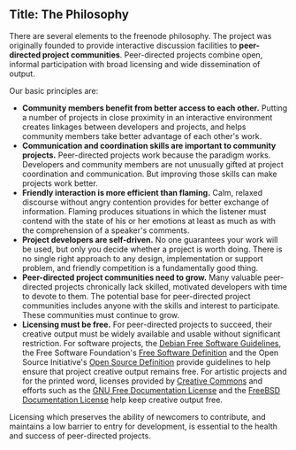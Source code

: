Title: The Philosophy
---
There are several elements to the freenode philosophy. The project was originally founded to provide interactive discussion facilities to **peer-directed project communities**. Peer-directed projects combine open, informal participation with broad licensing and wide dissemination of output.

Our basic principles are:

 - **Community members benefit from better access to each other.** Putting a number of projects in close proximity in an interactive environment creates linkages between developers and projects, and helps community members take better advantage of each other's work.
 - **Communication and coordination skills are important to community projects.** Peer-directed projects work because the paradigm works. Developers and community members are not unusually gifted at project coordination and communication. But improving those skills can make projects work better.
 - **Friendly interaction is more efficient than flaming.** Calm, relaxed discourse without angry contention provides for better exchange of information. Flaming produces situations in which the listener must contend with the state of his or her emotions at least as much as with the comprehension of a speaker's comments.
 - **Project developers are self-driven.** No one guarantees your work will be used, but only you decide whether a project is worth doing. There is no single right approach to any design, implementation or support problem, and friendly competition is a fundamentally good thing.
 - **Peer-directed project communities need to grow.** Many valuable peer-directed projects chronically lack skilled, motivated developers with time to devote to them. The potential base for peer-directed project communities includes anyone with the skills and interest to participate. These communities must continue to grow.
 - **Licensing must be free.** For peer-directed projects to succeed, their creative output must be widely available and usable without significant restriction. For software projects, the [Debian Free Software Guidelines](http://www.debian.org/social_contract#guidelines), the Free Software Foundation's [Free Software Definition](http://www.gnu.org/philosophy/free-sw.html) and the Open Source Initiative's [Open Source Definition](http://www.opensource.org/docs/definition.php) provide guidelines to help ensure that project creative output remains free. For artistic projects and for the printed word, licenses provided by [Creative Commons](http://creativecommons.org/licenses/) and efforts such as the [GNU Free Documentation License](http://www.gnu.org/licenses/fdl.html) and the [FreeBSD Documentation License](http://www.freebsd.org/copyright/freebsd-doc-license.html) help keep creative output free.

Licensing which preserves the ability of newcomers to contribute, and maintains a low barrier to entry for development, is essential to the health and success of peer-directed projects.

